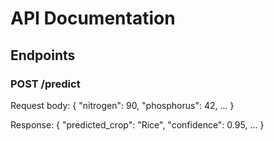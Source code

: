 # API Documentation

## Endpoints

### POST /predict
Request body:
{
  "nitrogen": 90,
  "phosphorus": 42,
  ...
}

Response:
{
  "predicted_crop": "Rice",
  "confidence": 0.95,
  ...
}